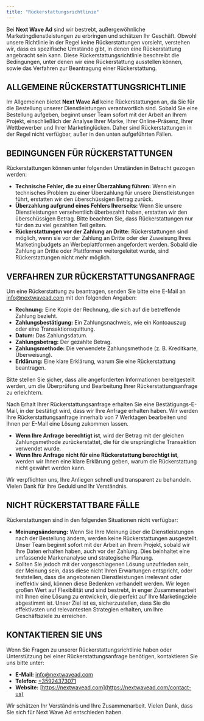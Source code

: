 ```yaml
---
title: "Rückerstattungsrichtlinie"
---
```


Bei **Next Wave Ad** sind wir bestrebt, außergewöhnliche Marketingdienstleistungen zu erbringen und schätzen Ihr Geschäft. Obwohl unsere Richtlinie in der Regel keine Rückerstattungen vorsieht, verstehen wir, dass es spezifische Umstände gibt, in denen eine Rückerstattung angebracht sein kann. Diese Rückerstattungsrichtlinie beschreibt die Bedingungen, unter denen wir eine Rückerstattung ausstellen können, sowie das Verfahren zur Beantragung einer Rückerstattung.

## **ALLGEMEINE RÜCKERSTATTUNGSRICHTLINIE**

Im Allgemeinen bietet **Next Wave Ad** keine Rückerstattungen an, da Sie für die Bestellung unserer Dienstleistungen verantwortlich sind. Sobald Sie eine Bestellung aufgeben, beginnt unser Team sofort mit der Arbeit an Ihrem Projekt, einschließlich der Analyse Ihrer Marke, Ihrer Online-Präsenz, Ihrer Wettbewerber und Ihrer Marketinglücken. Daher sind Rückerstattungen in der Regel nicht verfügbar, außer in den unten aufgeführten Fällen.

## **BEDINGUNGEN FÜR RÜCKERSTATTUNGEN**

Rückerstattungen können unter folgenden Umständen in Betracht gezogen werden:

- **Technische Fehler, die zu einer Überzahlung führen:** Wenn ein technisches Problem zu einer Überzahlung für unsere Dienstleistungen führt, erstatten wir den überschüssigen Betrag zurück.
- **Überzahlung aufgrund eines Fehlers Ihrerseits:** Wenn Sie unsere Dienstleistungen versehentlich überbezahlt haben, erstatten wir den überschüssigen Betrag. Bitte beachten Sie, dass Rückerstattungen nur für den zu viel gezahlten Teil gelten.
- **Rückerstattungen vor der Zahlung an Dritte:** Rückerstattungen sind möglich, wenn sie vor der Zahlung an Dritte oder der Zuweisung Ihres Marketingbudgets an Werbeplattformen angefordert werden. Sobald die Zahlung an Dritte oder Plattformen weitergeleitet wurde, sind Rückerstattungen nicht mehr möglich.

## **VERFAHREN ZUR RÜCKERSTATTUNGSANFRAGE**

Um eine Rückerstattung zu beantragen, senden Sie bitte eine E-Mail an info@nextwavead.com mit den folgenden Angaben:

- **Rechnung:** Eine Kopie der Rechnung, die sich auf die betreffende Zahlung bezieht.
- **Zahlungsbestätigung:** Ein Zahlungsnachweis, wie ein Kontoauszug oder eine Transaktionsquittung.
- **Datum:** Das Zahlungsdatum.
- **Zahlungsbetrag:** Der gezahlte Betrag.
- **Zahlungsmethode:** Die verwendete Zahlungsmethode (z. B. Kreditkarte, Überweisung).
- **Erklärung:** Eine klare Erklärung, warum Sie eine Rückerstattung beantragen.

Bitte stellen Sie sicher, dass alle angeforderten Informationen bereitgestellt werden, um die Überprüfung und Bearbeitung Ihrer Rückerstattungsanfrage zu erleichtern.

Nach Erhalt Ihrer Rückerstattungsanfrage erhalten Sie eine Bestätigungs-E-Mail, in der bestätigt wird, dass wir Ihre Anfrage erhalten haben. Wir werden Ihre Rückerstattungsanfrage innerhalb von 7 Werktagen bearbeiten und Ihnen per E-Mail eine Lösung zukommen lassen.

- **Wenn Ihre Anfrage berechtigt ist**, wird der Betrag mit der gleichen Zahlungsmethode zurückerstattet, die für die ursprüngliche Transaktion verwendet wurde.
- **Wenn Ihre Anfrage nicht für eine Rückerstattung berechtigt ist**, werden wir Ihnen eine klare Erklärung geben, warum die Rückerstattung nicht gewährt werden kann.

Wir verpflichten uns, Ihre Anliegen schnell und transparent zu behandeln. Vielen Dank für Ihre Geduld und Ihr Verständnis.

## **NICHT RÜCKERSTATTBARE FÄLLE**

Rückerstattungen sind in den folgenden Situationen nicht verfügbar:

- **Meinungsänderung:** Wenn Sie Ihre Meinung über die Dienstleistungen nach der Bestellung ändern, werden keine Rückerstattungen ausgestellt. Unser Team beginnt sofort mit der Arbeit an Ihrem Projekt, sobald wir Ihre Daten erhalten haben, auch vor der Zahlung. Dies beinhaltet eine umfassende Markenanalyse und strategische Planung.
- Sollten Sie jedoch mit der vorgeschlagenen Lösung unzufrieden sein, der Meinung sein, dass diese nicht Ihren Erwartungen entspricht, oder feststellen, dass die angebotenen Dienstleistungen irrelevant oder ineffektiv sind, können diese Bedenken verhandelt werden. Wir legen großen Wert auf Flexibilität und sind bestrebt, in enger Zusammenarbeit mit Ihnen eine Lösung zu entwickeln, die perfekt auf Ihre Marketingziele abgestimmt ist. Unser Ziel ist es, sicherzustellen, dass Sie die effektivsten und relevantesten Strategien erhalten, um Ihre Geschäftsziele zu erreichen.

## **KONTAKTIEREN SIE UNS**

Wenn Sie Fragen zu unserer Rückerstattungsrichtlinie haben oder Unterstützung bei einer Rückerstattungsanfrage benötigen, kontaktieren Sie uns bitte unter:

- **E-Mail:** info@nextwavead.com
- **Telefon:** [+35924373071](tel:+35924373071)
- **Website:** [https://nextwavead.com](https://nextwavead.com/contact-us)

Wir schätzen Ihr Verständnis und Ihre Zusammenarbeit. Vielen Dank, dass Sie sich für Next Wave Ad entschieden haben.
